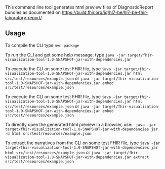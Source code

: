 This command line tool generates html preview files of DiagnosticReport bundles as documented on https://build.fhir.org/ig/hl7-be/hl7-be-fhir-laboratory-report/.

## Usage

To compile the CLI type `mvn package`

To run the CLI and get some help message, type `java -jar target/fhir-visualization-tool-1.0-SNAPSHOT-jar-with-dependencies.jar`

To execute the CLI on some test FHIR file, type `java -jar target/fhir-visualization-tool-1.0-SNAPSHOT-jar-with-dependencies.jar html src/test/resources/example.json` or `java -jar target/fhir-visualization-tool-1.0-SNAPSHOT-jar-with-dependencies.jar embed src/test/resources/example.json`

To execute the CLI on some test FHIR file, type `java -jar target/fhir-visualization-tool-1.0-SNAPSHOT-jar-with-dependencies.jar html src/test/resources/example.json` or `java -jar target/fhir-visualization-tool-1.0-SNAPSHOT-jar-with-dependencies.jar embed src/test/resources/example.json`

To directly open the generated html preview in a browser, use: ` java -jar target/fhir-visualization-tool-1.0-SNAPSHOT-jar-with-dependencies.jar -d html src/test/resources/example.json`

To extract the narratives from the CLI on some test FHIR file, type `java -jar target/fhir-visualization-tool-1.0-SNAPSHOT-jar-with-dependencies.jar html src/test/resources/example.json` or `java -jar target/fhir-visualization-tool-1.0-SNAPSHOT-jar-with-dependencies.jar extract src/test/resources/example.json`
